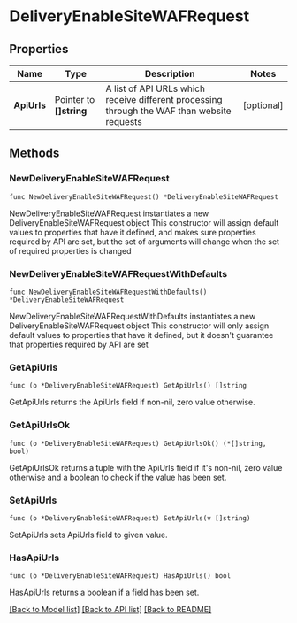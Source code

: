 # DeliveryEnableSiteWAFRequest

## Properties

Name | Type | Description | Notes
------------ | ------------- | ------------- | -------------
**ApiUrls** | Pointer to **[]string** | A list of API URLs which receive different processing through the WAF than website requests | [optional] 

## Methods

### NewDeliveryEnableSiteWAFRequest

`func NewDeliveryEnableSiteWAFRequest() *DeliveryEnableSiteWAFRequest`

NewDeliveryEnableSiteWAFRequest instantiates a new DeliveryEnableSiteWAFRequest object
This constructor will assign default values to properties that have it defined,
and makes sure properties required by API are set, but the set of arguments
will change when the set of required properties is changed

### NewDeliveryEnableSiteWAFRequestWithDefaults

`func NewDeliveryEnableSiteWAFRequestWithDefaults() *DeliveryEnableSiteWAFRequest`

NewDeliveryEnableSiteWAFRequestWithDefaults instantiates a new DeliveryEnableSiteWAFRequest object
This constructor will only assign default values to properties that have it defined,
but it doesn't guarantee that properties required by API are set

### GetApiUrls

`func (o *DeliveryEnableSiteWAFRequest) GetApiUrls() []string`

GetApiUrls returns the ApiUrls field if non-nil, zero value otherwise.

### GetApiUrlsOk

`func (o *DeliveryEnableSiteWAFRequest) GetApiUrlsOk() (*[]string, bool)`

GetApiUrlsOk returns a tuple with the ApiUrls field if it's non-nil, zero value otherwise
and a boolean to check if the value has been set.

### SetApiUrls

`func (o *DeliveryEnableSiteWAFRequest) SetApiUrls(v []string)`

SetApiUrls sets ApiUrls field to given value.

### HasApiUrls

`func (o *DeliveryEnableSiteWAFRequest) HasApiUrls() bool`

HasApiUrls returns a boolean if a field has been set.


[[Back to Model list]](../README.md#documentation-for-models) [[Back to API list]](../README.md#documentation-for-api-endpoints) [[Back to README]](../README.md)


